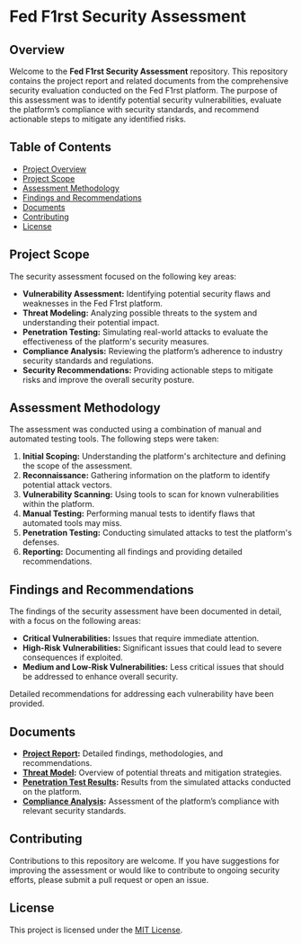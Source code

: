 # Fed F1rst Security Assessment

## Overview

Welcome to the **Fed F1rst Security Assessment** repository. This repository contains the project report and related documents from the comprehensive security evaluation conducted on the Fed F1rst platform. The purpose of this assessment was to identify potential security vulnerabilities, evaluate the platform’s compliance with security standards, and recommend actionable steps to mitigate any identified risks.

## Table of Contents

- [Project Overview](#overview)
- [Project Scope](#project-scope)
- [Assessment Methodology](#assessment-methodology)
- [Findings and Recommendations](#findings-and-recommendations)
- [Documents](#documents)
- [Contributing](#contributing)
- [License](#license)

## Project Scope

The security assessment focused on the following key areas:

- **Vulnerability Assessment:** Identifying potential security flaws and weaknesses in the Fed F1rst platform.
- **Threat Modeling:** Analyzing possible threats to the system and understanding their potential impact.
- **Penetration Testing:** Simulating real-world attacks to evaluate the effectiveness of the platform's security measures.
- **Compliance Analysis:** Reviewing the platform’s adherence to industry security standards and regulations.
- **Security Recommendations:** Providing actionable steps to mitigate risks and improve the overall security posture.

## Assessment Methodology

The assessment was conducted using a combination of manual and automated testing tools. The following steps were taken:

1. **Initial Scoping:** Understanding the platform's architecture and defining the scope of the assessment.
2. **Reconnaissance:** Gathering information on the platform to identify potential attack vectors.
3. **Vulnerability Scanning:** Using tools to scan for known vulnerabilities within the platform.
4. **Manual Testing:** Performing manual tests to identify flaws that automated tools may miss.
5. **Penetration Testing:** Conducting simulated attacks to test the platform's defenses.
6. **Reporting:** Documenting all findings and providing detailed recommendations.

## Findings and Recommendations

The findings of the security assessment have been documented in detail, with a focus on the following areas:

- **Critical Vulnerabilities:** Issues that require immediate attention.
- **High-Risk Vulnerabilities:** Significant issues that could lead to severe consequences if exploited.
- **Medium and Low-Risk Vulnerabilities:** Less critical issues that should be addressed to enhance overall security.

Detailed recommendations for addressing each vulnerability have been provided.

## Documents

- **[Project Report](./path_to_report):** Detailed findings, methodologies, and recommendations.
- **[Threat Model](./path_to_threat_model):** Overview of potential threats and mitigation strategies.
- **[Penetration Test Results](./path_to_pentest_results):** Results from the simulated attacks conducted on the platform.
- **[Compliance Analysis](./path_to_compliance_analysis):** Assessment of the platform’s compliance with relevant security standards.

## Contributing

Contributions to this repository are welcome. If you have suggestions for improving the assessment or would like to contribute to ongoing security efforts, please submit a pull request or open an issue.

## License

This project is licensed under the [MIT License](./LICENSE).
